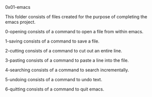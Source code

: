 0x01-emacs

This folder consists of files created for the purpose of completing the emacs project.

0-opening consists of a command to open a file from within emacs.

1-saving consists of a command to save a file.

2-cutting consists of a command to cut out an entire line.

3-pasting consists of a command to paste a line into the file.

4-searching consists of a command to search incrementally.

5-undoing consists of a command to undo text.

6-quitting consists of a command to quit emacs.